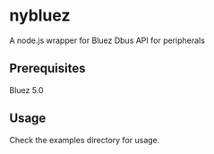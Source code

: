 # nybluez
A node.js wrapper for Bluez Dbus API for peripherals

## Prerequisites
Bluez 5.0


## Usage
Check the examples directory for usage. 
